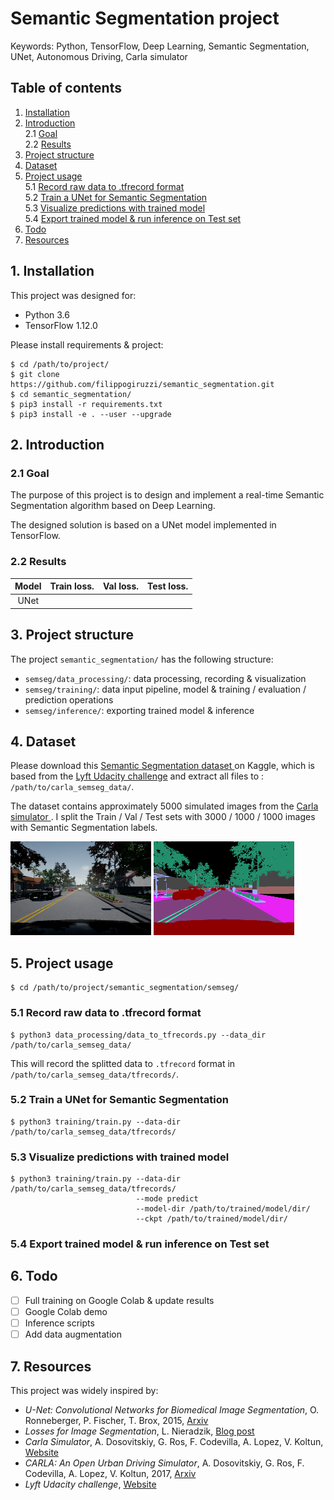 # Semantic Segmentation project

Keywords: Python, TensorFlow, Deep Learning, 
Semantic Segmentation, UNet, Autonomous Driving,
Carla simulator

## Table of contents

1. [ Installation ](#1-installation)
2. [ Introduction ](#2-introduction)  
    2.1 [ Goal ](#21-goal)  
    2.2 [ Results ](#22-results)  
3. [ Project structure ](#3-project-structure)
4. [ Dataset ](#4-dataset)
5. [ Project usage ](#5-project-usage)  
    5.1 [ Record raw data to .tfrecord format ](#51-record-raw-data-to-tfrecord-format)  
    5.2 [ Train a UNet for Semantic Segmentation ](#52-train-a-unet-for-semantic-segmentation)  
    5.3 [ Visualize predictions with trained model ](#53-visualize-predictions-with-trained-model)  
    5.4 [ Export trained model & run inference on Test set ](#54-export-trained-model--run-inference-on-test-set)
6. [ Todo ](#6-todo)
7. [ Resources ](#7-resources)

## 1. Installation

This project was designed for:
* Python 3.6
* TensorFlow 1.12.0

Please install requirements & project:
```
$ cd /path/to/project/
$ git clone https://github.com/filippogiruzzi/semantic_segmentation.git
$ cd semantic_segmentation/
$ pip3 install -r requirements.txt
$ pip3 install -e . --user --upgrade
```

## 2. Introduction

### 2.1 Goal

The purpose of this project is to design and implement 
a real-time Semantic Segmentation algorithm based on Deep Learning.

The designed solution is based on a UNet model implemented in TensorFlow.

### 2.2 Results

| Model | Train loss. | Val loss. | Test loss. |
| :---: |:---:| :---:| :---: |
| UNet |  |  |  |

## 3. Project structure

The project `semantic_segmentation/` has the following structure:
* `semseg/data_processing/`: data processing, 
recording & visualization
* `semseg/training/`: data input pipeline, model 
& training / evaluation / prediction operations
* `semseg/inference/`: exporting trained model & inference

## 4. Dataset

Please download this 
[ Semantic Segmentation dataset ](https://www.kaggle.com/kumaresanmanickavelu/lyft-udacity-challenge)
on Kaggle, which is based from the [ Lyft Udacity challenge](https://www.udacity.com/lyft-challenge) 
and extract all files to : `/path/to/carla_semseg_data/`.

The dataset contains approximately 5000 simulated images from the [ Carla simulator ](http://carla.org/).
I split the Train / Val / Test sets with 3000 / 1000 / 1000 images with Semantic Segmentation labels.

![alt text](pics/rgb.png "RGB data")
![alt text](pics/semseg.png "Semantic Segmentation label")

## 5. Project usage

```
$ cd /path/to/project/semantic_segmentation/semseg/
```

### 5.1 Record raw data to .tfrecord format

```
$ python3 data_processing/data_to_tfrecords.py --data_dir /path/to/carla_semseg_data/
```

This will record the splitted data to `.tfrecord` format in `/path/to/carla_semseg_data/tfrecords/`.

### 5.2 Train a UNet for Semantic Segmentation

```
$ python3 training/train.py --data-dir /path/to/carla_semseg_data/tfrecords/
```

### 5.3 Visualize predictions with trained model

```
$ python3 training/train.py --data-dir /path/to/carla_semseg_data/tfrecords/
                            --mode predict
                            --model-dir /path/to/trained/model/dir/
                            --ckpt /path/to/trained/model/dir/
```

### 5.4 Export trained model & run inference on Test set

## 6. Todo

- [ ] Full training on Google Colab & update results
- [ ] Google Colab demo
- [ ] Inference scripts
- [ ] Add data augmentation

## 7. Resources

This project was widely inspired by:
* _U-Net: Convolutional Networks for Biomedical Image Segmentation_, 
O. Ronneberger, P. Fischer, T. Brox, 
2015, [ Arxiv ](https://arxiv.org/abs/1505.04597)
* _Losses for Image Segmentation_, 
L. Nieradzik, [ Blog post ](https://lars76.github.io/neural-networks/object-detection/losses-for-segmentation/)
* _Carla Simulator_, 
A. Dosovitskiy, G. Ros, F. Codevilla, A. Lopez, V. Koltun, 
[ Website ](http://carla.org/)
* _CARLA: An Open Urban Driving Simulator_, 
A. Dosovitskiy, G. Ros, F. Codevilla, A. Lopez, V. Koltun, 
2017, [ Arxiv ](https://arxiv.org/abs/1711.03938)
* _Lyft Udacity challenge_, 
[ Website ](https://www.udacity.com/lyft-challenge)

